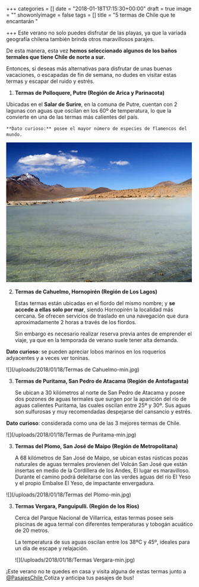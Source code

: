 +++
categories = []
date = "2018-01-18T17:15:30+00:00"
draft = true
image = ""
showonlyimage = false
tags = []
title = "5 termas de Chile que te encantarán "

+++
Este verano no solo puedes disfrutar de las playas, ya que la variada geografía chilena también brinda otros maravillosos parajes. 

De esta manera, esta vez **hemos seleccionado algunos de los baños termales que tiene Chile de norte a sur.** 

Entonces, si deseas más alternativas para disfrutar de unas buenas vacaciones, o escapadas de fin de semana, no dudes en visitar estas termas y escapar del ruido y estrés. 

1. **Termas de Polloquere, Putre (Región de Arica y Parinacota)**

Ubicadas en el **Salar de Surire**, en la comuna de Putre, cuentan con 2 lagunas con aguas que oscilan en los 60º de temperatura, lo que la convierte en una de las termas más calientes del país. 

	**Dato curioso:** posee el mayor número de especies de flamencos del mundo.

![](/uploads/2018/01/18/polloquere-min.jpg)

2. **Termas de Cahuelmo, Hornopirén (Región de Los Lagos)** 

   Estas termas están ubicadas en el fiordo del mismo nombre; y **se accede a ellas solo por mar**, siendo Hornopirén la localidad más cercana. Se ofrecen servicios de traslado en una navegación que dura aproximadamente 2 horas a través de los fiordos. 

   Sin embargo es necesario realizar reserva previa antes de emprender el viaje, ya que en la temporada de verano suele tener alta demanda. 

**Dato curioso**: se pueden apreciar lobos marinos en los roqueríos adyacentes y  a veces ver toninas. 

![](/uploads/2018/01/18/Termas de Cahuelmo-min.jpg)

3. **Termas de Puritama, San Pedro de Atacama (Región de Antofagasta)**

   Se ubican a 30 kilómetros al norte de San Pedro de Atacama y posee dos pozones de aguas termales que surgen por la aparición del río de aguas calientes Puritama, las cuales oscilan entre 25º y 30º. Sus aguas son sulfurosas y muy recomendadas despejarse del cansancio y estrés.

**Dato curioso**: considerada como una de las 3 mejores termas de Chile. 

![](/uploads/2018/01/18/Termas de Puritama-min.jpg)

3. **Termas del Plomo, San José de Maipo (Región de Metropolitana)**

   A 68 kilómetros de San José de Maipo, se ubican estas rústicas pozas naturales de aguas termales provienen del Volcán San José que están insertas en medio de la Cordillera de los Andes, El lugar es maravilloso. Durante el camino podrá deleitarse con las verdes aguas del río El Yeso y el propio Embalse El Yeso, de impactante envergadura.

![](/uploads/2018/01/18/Termas del Plomo-min.jpg)

3. **Termas Vergara, Panguipulli. (Región de los Ríos)**

   Cerca del Parque Nacional de Villarrica, estas termas posee seis piscinas de agua termal con diferentes temperaturas y tobogán acuático de 20 metros. 

   La temperatura de sus aguas oscilan entre los 38ºC y 45º, ideales para un día de escape y relajación. 

   ![](/uploads/2018/01/18/Termas Vergara-min.jpg)

  
¡Este verano no te quedes en casa y visita alguna de estas termas junto a [@PasajesChile ](https://www.pasajeschile.cl/#!/) Cotiza y anticipa tus pasajes de bus! 